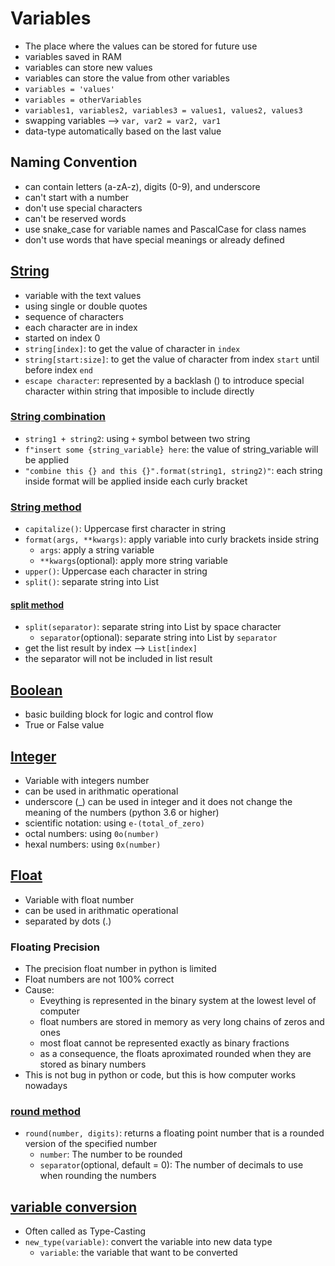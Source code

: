 # Variables
- The place where the values can be stored for future use
- variables saved in RAM
- variables can store new values
- variables can store the value from other variables
- `variables = 'values'`
- `variables = otherVariables`
- `variables1, variables2, variables3 = values1, values2, values3`
- swapping variables --> `var, var2 = var2, var1`
- data-type automatically based on the last value

## Naming Convention
- can contain letters (a-zA-z), digits (0-9), and underscore
- can't start with a number
- don't use special characters
- can't be reserved words
- use snake_case for variable names and PascalCase for class names
- don't use words that have special meanings or already defined

## [String](https://github.com/HidayatRivai2020/Python/tree/main/variables/string_variable.py)
- variable with the text values
- using single or double quotes
- sequence of characters
- each character are in index
- started on index 0
- `string[index]`: to get the value of character in `index`
- `string[start:size]`: to get the value of character from index `start` until before index `end`
- `escape character`: represented by a backlash (\) to introduce special character within string that imposible to include directly

### [String combination](https://github.com/HidayatRivai2020/Python/tree/main/variables/string_combination.py)
- `string1 + string2`: using `+` symbol between two string
- `f"insert some {string_variable} here`: the value of string_variable will be applied
- `"combine this {} and this {}".format(string1, string2)"`: each string inside format will be applied inside each curly bracket

### [String method](https://github.com/HidayatRivai2020/Python/tree/main/variables/string_variable.py)
- `capitalize()`: Uppercase first character in string
- `format(args, **kwargs)`: apply variable into curly brackets inside string
    - `args`: apply a string variable
    - `**kwargs`(optional): apply more string variable
- `upper()`: Uppercase each character in string
- `split()`: separate string into List

#### [split method](https://github.com/HidayatRivai2020/Python/tree/main/variables/string_split.py)
- `split(separator)`: separate string into List by space character
    - `separator`(optional): separate string into List by `separator`
- get the list result by index --> `List[index]`
- the separator will not be included in list result

## [Boolean](https://github.com/HidayatRivai2020/Python/tree/main/variables/boolean_variable.py)
- basic building block for logic and control flow
- True or False value

## [Integer](https://github.com/HidayatRivai2020/Python/tree/main/variables/integer_variable.py)
- Variable with integers number
- can be used in arithmatic operational
- underscore (_) can be used in integer and it does not change the meaning of the numbers (python 3.6 or higher)
- scientific notation: using `e-(total_of_zero)`
- octal numbers: using `0o(number)`
- hexal numbers: using `0x(number)`

## [Float](https://github.com/HidayatRivai2020/Python/tree/main/variables/float_variable.py)
- Variable with float number
- can be used in arithmatic operational
- separated by dots (.)

### Floating Precision
- The precision float number in python is limited
- Float numbers are not 100% correct
- Cause:
    - Eveything is represented in the binary system at the lowest level of computer
    - float numbers are stored in memory as very long chains of zeros and ones
    - most float cannot be represented exactly as binary fractions
    - as a consequence, the floats aproximated rounded when they are stored as binary numbers
- This is not bug in python or code, but this is how computer works nowadays

### [round method](https://github.com/HidayatRivai2020/Python/tree/main/variables/round_method.py)
- `round(number, digits)`: returns a floating point number that is a rounded version of the specified number
    - `number`: The number to be rounded
    - `separator`(optional, default = 0): The number of decimals to use when rounding the numbers

## [variable conversion](https://github.com/HidayatRivai2020/Python/tree/main/variables/variable_conversion.py)
- Often called as Type-Casting
- `new_type(variable)`: convert the variable into new data type
    - `variable`: the variable that want to be converted

